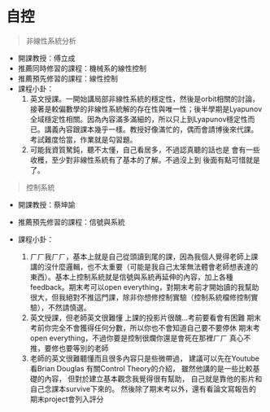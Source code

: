 # 自控

> 非線性系統分析

* 開課教授：傅立成
* 推薦同時修習的課程：機械系的線性控制
* 推薦預先修習的課程：線性控制
* 課程小卦：
  1. 英文授課。一開始講局部非線性系統的穩定性，然後是orbit相關的討論，接著是較偏數學的非線性系統解的存在性與唯一性；後半學期是Lyapunov全域穩定性相關。因為內容滿多滿細的，所以只上到Lyapunov穩定性而已。講義內容跟課本幾乎一樣。教授好像滿忙的，偶而會請博後來代課。考試難度恰當，作業就是勾習題。
  2. 可能我資質駑鈍，聽不太懂，自己看居多，不過認真聽的話也是
會有一些收穫，至少對非線性系統有了基本的了解。不過沒上到
後面有點可惜就是了。


> 控制系統

* 開課教授：蔡坤諭

* 推薦預先修習的課程：信號與系統
* 課程小卦：
  1. ㄏㄏ我ㄏㄏ，基本上就是自己從頭讀到尾的課，因為我個人覺得老師上課講的沒什麼邏輯，也不太重要（可能是我自己太笨無法體會老師想表達的東西）。基本上控制系統就是信號與系統再延伸的內容，加上各種feedback。期末考可以open everything，對期末考前才開始讀的我幫助很大，但我絕對不推這門課，除非你想修控制實驗（控制系統檔修控制實驗），不然請慎選。
  2. 英文授課，但老師英文很難懂
上課的投影片很醜...考前要看會有困難
期末考前你完全不會獲得任何分數，所以你也不會知道自己要不要停休
期末考open everything，不過你要是控制很爛你還是會死在那裡ㄏㄏ
真心不推，要修也要等別的老師
  3. 老師的英文很難聽懂而且很多內容只是些微帶過，
建議可以先在Youtube看Brian Douglas 有關Control Theory的介紹，
雖然他講的是一些比較基礎的內容，
但對於建立基本觀念我覺得很有幫助，
自己就是靠他的影片和自己念課本survive下來的。
然後除了期末考以外，還有看論文寫報告的期末project會列入評分

